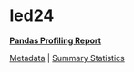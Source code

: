 # led24

[**Pandas Profiling Report**](https://epistasislab.github.io/pmlb/profile/led24.html)

[Metadata](metadata.yaml) | [Summary Statistics](summary_stats.tsv)

